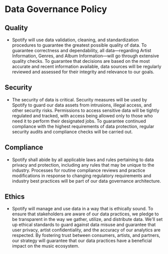 # Data Governance Policy
## Quality
* Spotify will use data validation, cleaning, and standardization procedures to guarantee the greatest possible quality of data. To guarantee correctness and dependability, all data—regarding Artist Information, Genres, and Album Information—will go through extensive quality checks. To guarantee that decisions are based on the most accurate and recent information available, data sources will be regularly reviewed and assessed for their integrity and relevance to our goals. 

## Security
* The security of data is critical. Security measures will be used by Spotify to guard our data assets from intrusions, illegal access, and other security risks. Permissions to access sensitive data will be tightly regulated and tracked, with access being allowed only to those who need it to perform their designated jobs. To guarantee continued compliance with the highest requirements of data protection, regular security audits and compliance checks will be carried out. 

## Compliance
* Spotify shall abide by all applicable laws and rules pertaining to data privacy and protection, including any rules that may be unique to the industry. Processes for routine compliance reviews and practice modifications in response to changing regulatory requirements and industry best practices will be part of our data governance architecture.

## Ethics
* Spotify will manage and use data in a way that is ethically sound. To ensure that stakeholders are aware of our data practices, we pledge to be transparent in the way we gather, utilize, and distribute data. We'll set up ethical standards to guard against data misuse and guarantee that user privacy, artist confidentiality, and the accuracy of our analytics are respected. By fostering trust between consumers, artists, and partners, our strategy will guarantee that our data practices have a beneficial impact on the music ecosystem.

